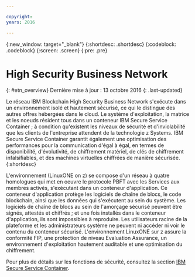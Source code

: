 ```yaml
---

copyright:
years: 2016

---
```


{:new_window: target="_blank"}
{:shortdesc: .shortdesc}
{:codeblock: .codeblock}
{:screen: .screen}
{:pre: .pre}


# High Security Business Network
{: #etn_overview}
Dernière mise à jour : 13 octobre 2016
{: .last-updated}

Le réseau IBM Blockchain High Security Business Network s'exécute dans un environnement isolé et hautement sécurisé, ce qui le distingue des autres offres hébergées dans le cloud. Le système d'exploitation, la matrice et les noeuds résident tous dans un conteneur IBM Secure Service Container ; à condition qu'existent les niveaux de sécurité et d'inviolabilité que les clients de l'entreprise attendent de la technologie z Systems.  IBM Secure Service Container garantit également une optimisation des performances pour la communication d'égal à égal, en termes de disponibilité, d'évolutivité, de chiffrement matériel, de clés de chiffrement infalsifiables, et des machines virtuelles chiffrées de manière sécurisée.  
{:shortdesc}

L'environnement (LinuxONE on z) se compose d'un réseau à quatre homologues qui met en oeuvre le protocole PBFT avec les Services aux membres activés, s'exécutant dans un conteneur d'application.  Ce conteneur d'application protège les logiciels de chaîne de blocs, le code blockchain, ainsi que les données qui s'exécutent au sein du système. Les logiciels de chaîne de blocs au sein de l'amorçage sécurisé peuvent être signés, attestés et chiffrés ; et une fois installés dans le conteneur d'application, ils sont impossibles à reproduire.  Les utilisateurs racine de la plateforme et les administrateurs système ne peuvent ni accéder ni voir le contenu du conteneur sécurisé.  L'environnement LinuxONE sur z assure la conformité FIP, une protection de niveau Evaluation Assurance, un environnement d'exploitation hautement auditable et une optimisation du chiffrement.

Pour plus de détails sur les fonctions de sécurité, consultez la section [IBM Secure Service Container](etn_ssc.html).
